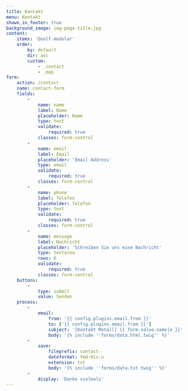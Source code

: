 ```yaml
---
title: Kontakt
menu: Kontakt
shown_in_footer: true
background_image: img-page-title.jpg
content:
    items: '@self.modular'
    order:
        by: default
        dir: asc
        custom:
            - _contact
            - _map
form:
    action: /contact
    name: contact-form
    fields:
        -
            name: name
            label: Name
            placeholder: Name
            type: text
            validate:
                required: true
            classes: form-control
        -
            name: email
            label: Email
            placeholder: 'Email Address'
            type: email
            validate:
                required: true
            classes: form-control
        -
            name: phone
            label: Telefon
            placeholder: Telefon
            type: text
            validate:
                required: true
            classes: form-control
        -
            name: message
            label: Nachricht
            placeholder: 'Schreiben Sie uns eine Nachricht'
            type: textarea
            rows: 6
            validate:
                required: true
            classes: form-control
    buttons:
        -
            type: submit
            value: Senden
    process:
        -
            email:
                from: '{{ config.plugins.email.from }}'
                to: ['{{ config.plugins.email.from }}']
                subject: '[Kontakt Metall] {{ form.value.name|e }}'
                body: '{% include ''forms/data.html.twig'' %}'
        -
            save:
                fileprefix: contact-
                dateformat: Ymd-His-u
                extension: txt
                body: '{% include ''forms/data.txt.twig'' %}'
        -
            display: 'Danke vielmals'
---
```


